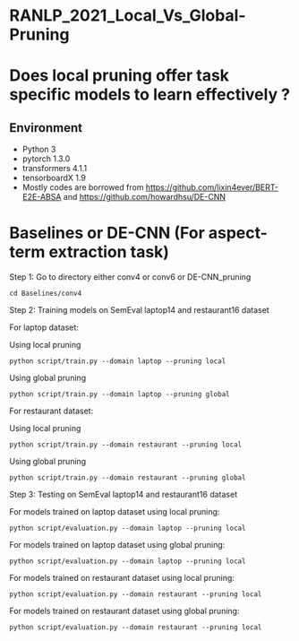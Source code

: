 # RANLP_2021_Local_Vs_Global-Pruning

# Does local pruning offer task specific models to learn effectively ?

## Environment

* Python 3
* pytorch 1.3.0
* transformers 4.1.1
* tensorboardX 1.9
* Mostly codes are borrowed from https://github.com/lixin4ever/BERT-E2E-ABSA and https://github.com/howardhsu/DE-CNN

# Baselines or DE-CNN (For aspect-term extraction task)

Step 1: Go to directory either conv4 or conv6 or DE-CNN_pruning
```
cd Baselines/conv4
```

Step 2: Training models on SemEval laptop14 and restaurant16 dataset 

For laptop dataset:

Using local pruning
```
python script/train.py --domain laptop --pruning local
```

Using global pruning
```
python script/train.py --domain laptop --pruning global
```

For restaurant dataset:

Using local pruning
```
python script/train.py --domain restaurant --pruning local
```

Using global pruning
```
python script/train.py --domain restaurant --pruning global
```

Step 3: Testing on SemEval laptop14 and restaurant16 dataset 

For models trained on laptop dataset using local pruning:
```
python script/evaluation.py --domain laptop --pruning local
```

For models trained on laptop dataset using global pruning:
```
python script/evaluation.py --domain laptop --pruning local
```

For models trained on restaurant dataset using local pruning:
```
python script/evaluation.py --domain restaurant --pruning local
```

For models trained on restaurant dataset using global pruning:
```
python script/evaluation.py --domain restaurant --pruning local
```